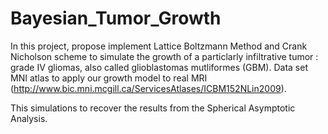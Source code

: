 # Bayesian_Tumor_Growth

In this project,  propose implement Lattice Boltzmann Method and Crank Nicholson scheme to simulate the growth of a particlarly infiltrative tumor : grade IV gliomas, also called glioblastomas mutliformes (GBM). 
Data set MNI atlas to apply our growth model to real MRI (http://www.bic.mni.mcgill.ca/ServicesAtlases/ICBM152NLin2009). 


This simulations to recover the results from the Spherical Asymptotic Analysis.

